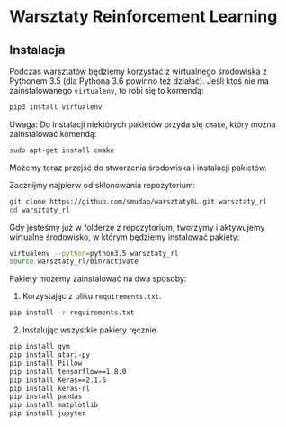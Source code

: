 # Warsztaty Reinforcement Learning

## Instalacja

Podczas warsztatów będziemy korzystać z wirtualnego środowiska z Pythonem 3.5 (dla Pythona 3.6 powinno też działać). Jeśli ktoś nie ma zainstalowanego `virtualenv`, to robi się to komendą:

```bash
pip3 install virtualenv 
```

Uwaga: Do instalacji niektórych pakietów przyda się `cmake`, który można zainstalować komendą:

```bash
sudo apt-get install cmake
```

Możemy teraz przejść do stworzenia środowiska i instalacji pakietów. 

Zacznijmy najpierw od sklonowania repozytorium:

```bash
git clone https://github.com/smudap/warsztatyRL.git warsztaty_rl
cd warsztaty_rl
```

Gdy jesteśmy już w folderze z repozytorium, tworzymy i aktywujemy wirtualne środowisko, w którym będziemy instalować pakiety:

```bash
virtualenv --python=python3.5 warsztaty_rl
source warsztaty_rl/bin/activate 
```

Pakiety możemy zainstalować na dwa sposoby:

1. Korzystając z pliku `requirements.txt`.
```bash
pip install -r requirements.txt
```

2. Instalując wszystkie pakiety ręcznie.

```bash
pip install gym
pip install atari-py
pip install Pillow
pip install tensorflow==1.8.0
pip install Keras==2.1.6
pip install keras-rl
pip install pandas
pip install matplotlib
pip install jupyter
```
